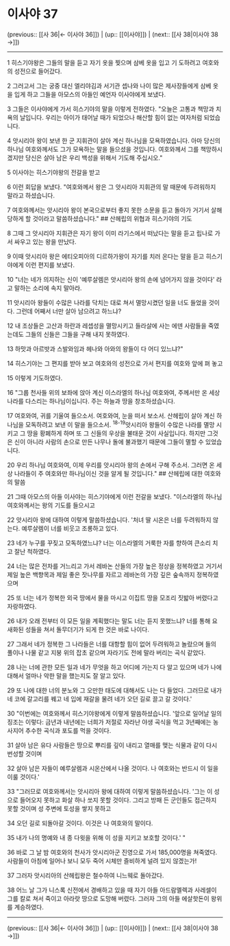 # 이사야 37

(previous:: [[사 36|← 이사야 36]]) | (up:: [[이사야]]) | (next:: [[사 38|이사야 38 →]])

***




1 
히스기야왕은 그들의 말을 듣고 자기 옷을 찢으며 삼베 옷을 입고 기 도하려고 여호와의 성전으로 들어갔다. 



2 
그러고서 그는 궁중 대신 엘리야김과 서기관 셉나와 나이 많은 제사장들에게 삼베 옷을 입게 하고 그들을 아모스의 아들인 예언자 이사야에게 보냈다. 



3 
그들은 이사야에게 가서 히스기야의 말을 이렇게 전하였다. "오늘은 고통과 책망과 치욕의 날입니다. 우리는 아이가 태어날 때가 되었으나 해산할 힘이 없는 여자처럼 되었습니다. 



4 
앗시리아 왕이 보낸 한 군 지휘관이 살아 계신 하나님을 모욕하였습니다. 아마 당신의 하나님 여호와께서도 그가 모욕하는 말을 들으셨을 것입니다. 여호와께서 그를 책망하시겠지만 당신은 살아 남은 우리 백성을 위해서 기도해 주십시오." 



5 
이사야는 히스기야왕의 전갈을 받고 



6 
이런 회답을 보냈다. "여호와께서 왕은 그 앗시리아 지휘관의 말 때문에 두려워하지 말라고 하셨습니다. 



7 
여호와께서는 앗시리아 왕이 본국으로부터 좋지 못한 소문을 듣고 돌아가 거기서 살해당하게 할 것이라고 말씀하셨습니다." ## 산헤립의 위협과 히스기야의 기도 



8 
그때 그 앗시리아 지휘관은 자기 왕이 이미 라기스에서 떠났다는 말을 듣고 립나로 가서 싸우고 있는 왕을 만났다. 



9 
이때 앗시리아 왕은 에티오피아의 디르하가왕이 자기를 치러 온다는 말을 듣고 히스기야에게 이런 편지를 보냈다. 



10 
"너는 네가 의지하는 신이 '예루살렘은 앗시리아 왕의 손에 넘어가지 않을 것이다' 라고 말하는 소리에 속지 말아라. 



11 
앗시리아 왕들이 수많은 나라를 닥치는 대로 쳐서 멸망시켰던 일을 너도 들었을 것이다. 그런데 어째서 너만 살아 남으려고 하느냐? 



12 
내 조상들은 고산과 하란과 레셉성을 멸망시키고 들라살에 사는 에덴 사람들을 죽였는데도 그들의 신들은 그들을 구해 내지 못하였다. 



13 
하맛과 아르밧과 스발와임과 헤나와 아와의 왕들이 다 어디 있느냐?" 



14 
히스기야는 그 편지를 받아 보고 여호와의 성전으로 가서 편지를 여호와 앞에 펴 놓고 



15 
이렇게 기도하였다. 



16 
"그룹 천사들 위의 보좌에 앉아 계신 이스라엘의 하나님 여호와여, 주께서만 온 세상 나라를 다스리는 하나님이십니다. 주는 하늘과 땅을 창조하셨습니다. 



17 
여호와여, 귀를 기울여 들으소서. 여호와여, 눈을 떠서 보소서. 산헤립이 살아 계신 하나님을 모독하려고 보낸 이 말을 들으소서. <sup class="versenum">18-19</sup>앗시리아 왕들이 수많은 나라를 멸망 시키고 그 땅을 황폐하게 하며 또 그 신들의 우상을 불태운 것이 사실입니다. 하지만 그것은 신이 아니라 사람의 손으로 만든 나무나 돌에 불과했기 때문에 그들이 멸할 수 있었습니다. 



20 
우리 하나님 여호와여, 이제 우리를 앗시리아 왕의 손에서 구해 주소서. 그러면 온 세상 나라들이 주 여호와만 하나님이신 것을 알게 될 것입니다." ## 산헤립에 대한 여호와의 말씀 



21 
그때 아모스의 아들 이사야는 히스기야에게 이런 전갈을 보냈다. "이스라엘의 하나님 여호와께서는 왕의 기도를 들으시고 



22 
앗시리아 왕에 대하여 이렇게 말씀하셨습니다. '처녀 딸 시온은 너를 두려워하지 않는다. 예루살렘이 너를 비웃고 조롱하고 있다. 



23 
네가 누구를 꾸짖고 모독하였느냐? 너는 이스라엘의 거룩한 자를 향하여 큰소리 치고 잘난 척하였다. 



24 
너는 많은 전차를 거느리고 가서 레바논 산들의 가장 높은 정상을 정복하였고 거기서 제일 높은 백향목과 제일 좋은 잣나무를 자르고 레바논의 가장 깊은 숲속까지 정복하였으며 



25 
또 너는 네가 정복한 외국 땅에서 물을 마시고 이집트 땅을 모조리 짓밟아 버렸다고 자랑하였다. 



26 
내가 오래 전부터 이 모든 일을 계획했다는 말도 너는 듣지 못했느냐? 너를 통해 요새화된 성들을 쳐서 돌무더기가 되게 한 것은 바로 나이다. 



27 
그래서 네가 정복한 그 나라들은 너를 대항할 힘이 없어 두려워하고 놀랐으며 들의 풀이나 나물 같고 지붕 위의 잡초 같으며 자라기도 전에 말라 버리는 곡식 같았다. 



28 
나는 너에 관한 모든 일과 네가 무엇을 하고 어디에 가는지 다 알고 있으며 네가 나에 대해서 얼마나 악한 말을 했는지도 잘 알고 있다. 



29 
또 나에 대한 너의 분노와 그 오만한 태도에 대해서도 나는 다 들었다. 그러므로 내가 네 코에 갈고리를 꿰고 네 입에 재갈을 물려 네가 오던 길로 끌고 갈 것이다.' 



30 
"이번에는 여호와께서 히스기야왕에게 이렇게 말씀하셨습니다. '앞으로 일어날 일의 징조는 이렇다: 금년과 내년에는 너희가 저절로 자라난 야생 곡식을 먹고 3년째에는 농사지어 추수한 곡식과 포도를 먹을 것이다. 



31 
살아 남은 유다 사람들은 땅으로 뿌리를 깊이 내리고 열매를 맺는 식물과 같이 다시 번성할 것이며 



32 
살아 남은 자들이 예루살렘과 시온산에서 나올 것이다. 나 여호와는 반드시 이 일을 이룰 것이다.' 



33 
"그러므로 여호와께서는 앗시리아 왕에 대하여 이렇게 말씀하셨습니다. '그는 이 성으로 들어오지 못하고 화살 하나 쏘지 못할 것이다. 그리고 방패 든 군인들도 접근하지 못할 것이며 성 주변에 토성을 쌓지 못하고 



34 
오던 길로 되돌아갈 것이다. 이것은 나 여호와의 말이다. 



35 
내가 나의 명예와 내 종 다윗을 위해 이 성을 지키고 보호할 것이다.' " 



36 
바로 그 날 밤 여호와의 천사가 앗시리아군 진영으로 가서 185,000명을 쳐죽였다. 사람들이 아침에 일어나 보니 모두 죽어 시체만 즐비하게 널려 있지 않겠는가! 



37 
그러자 앗시리아의 산헤립왕은 철수하여 니느웨로 돌아갔다. 



38 
어느 날 그가 니스록 신전에서 경배하고 있을 때 자기 아들 아드람멜렉과 사레셀이 그를 칼로 쳐서 죽이고 아라랏 땅으로 도망해 버렸다. 그러자 그의 아들 에살핫돈이 왕위를 계승하였다.

***

(previous:: [[사 36|← 이사야 36]]) | (up:: [[이사야]]) | (next:: [[사 38|이사야 38 →]])
